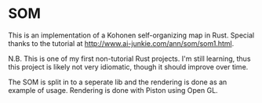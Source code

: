 # SOM

This is an implementation of a Kohonen self-organizing map in Rust. Special
thanks to the tutorial at http://www.ai-junkie.com/ann/som/som1.html.

N.B. This is one of my first non-tutorial Rust projects. I'm still learning,
thus this project is likely not very idiomatic, though it should improve over
time.

The SOM is split in to a seperate lib and the rendering is done as an example of
usage. Rendering is done with Piston using Open GL.
